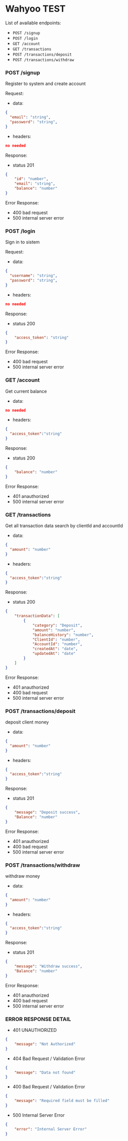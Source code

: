 # Wahyoo TEST
  
List of available endpoints:
- `POST /signup`
- `POST /login`
- `GET /account`
- `GET /transactions`
- `POST /transactions/deposit`
- `POST /transactions/withdraw`

### POST /signup

Register to system and create account 

Request:

- data:

```json
{
  "email": "string",
  "password": "string",
}
```

- headers:

```json
no needed
```

Response:
- status 201

```json
{
    "id": "number",
    "email": "string",
    "balance": "number"
}
```

Error Response:
- 400 bad request
- 500 internal server error

### POST /login

Sign in to sistem

Request:

- data:

```json
{
  "username": "string",
  "password": "string",
}
```

- headers:

```json
no needed
```

Response:
- status 200

```json
{
    "access_token": "string"
}
```

Error Response:
- 400 bad request
- 500 internal server error

### GET /account

Get current balance

- data:

```json
no needed
```

- headers:

```json
{
  "access_token":"string"
}
```

Response:
- status 200

```json
{
    "balance": "number"
}
```

Error Response:
- 401 anauthorized
- 500 internal server error

### GET /transactions

Get all transaction data search by clientId and accountId

- data:

```json
{
  "amount": "number"
}
```

- headers:

```json
{
  "access_token":"string"
}
```

Response:
- status 200

```json
{
    "transactionData": [
        {
            "category": "Deposit",
            "amount": "number",
            "balanceHistory": "number",
            "ClientId": "number",
            "AccountId": "number",
            "createdAt": "date",
            "updatedAt": "date"
        }
    ]
}
```

Error Response:
- 401 anauthorized
- 400 bad request
- 500 internal server error

### POST /transactions/deposit

deposit client money

- data:

```json
{
  "amount": "number"
}
```

- headers:

```json
{
  "access_token":"string"
}
```

Response:
- status 201

```json
{
    "message": "Deposit success",
    "Balance": "number"
}
```

Error Response:
- 401 anauthorized
- 400 bad request
- 500 internal server error

### POST /transactions/withdraw

withdraw money

- data:

```json
{
  "amount": "number"
}
```
- headers:
```json
{
  "access_token":"string"
}
```
Response:
- status 201

```json
{
    "message": "Withdraw success",
    "Balance": "number"
}
```

Error Response:
- 401 anauthorized
- 400 bad request
- 500 internal server error


### ERROR RESPONSE DETAIL

- 401 UNAUTHORIZED 

```json
{
    "message": "Not Authorized"
}
```

- 404 Bad Request / Validation Error

```json
{
    "message": "Data not found"
}
```

- 400 Bad Request / Validation Error

```json
{
    "message": "Required field must be filled"
}
```

- 500 Internal Server Error

```json
{ 
    "error": "Internal Server Error"
}
```